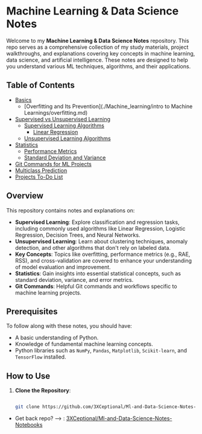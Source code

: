 # Machine Learning & Data Science Notes

Welcome to my **Machine Learning & Data Science Notes** repository. This repo serves as a comprehensive collection of my study materials, project walkthroughs, and explanations covering key concepts in machine learning, data science, and artificial intelligence. These notes are designed to help you understand various ML techniques, algorithms, and their applications.

## Table of Contents

- [Basics](./Machine_learning/basics)
  - [Overfitting and Its Prevention](./Machine_learning/intro to Machine Learnings/overfitting.md)
- [Supervised vs Unsupervised Learning](./Machine_learning/Supervised_vs_Unsupervised)
  - [Supervised Learning Algorithms](./Machine_learning/Supervised_vs_Unsupervised/supervised)
    - [Linear Regression](./Machine_learning/Supervised_vs_Unsupervised/supervised/linear_regression.md)
  - [Unsupervised Learning Algorithms](./Machine_learning/Supervised_vs_Unsupervised/unsupervised/kmeans.md)
- [Statistics](./Machine_learning/Statistics)
  - [Performance Metrics](./Machine_learning/Statistics/performance_measure.md)
  - [Standard Deviation and Variance](./Machine_learning/Statistics/standard_deviation_and_variance.md)
- [Git Commands for ML Projects](./Machine_learning/git_commands.md)
- [Multiclass Prediction](./Machine_learning/multiclass_prediction.md)
- [Projects To-Do List](./Machine_learning/projects_todo.md)

## Overview

This repository contains notes and explanations on:

- **Supervised Learning**: Explore classification and regression tasks, including commonly used algorithms like Linear Regression, Logistic Regression, Decision Trees, and Neural Networks.
- **Unsupervised Learning**: Learn about clustering techniques, anomaly detection, and other algorithms that don't rely on labeled data.
- **Key Concepts**: Topics like overfitting, performance metrics (e.g., RAE, RSS), and cross-validation are covered to enhance your understanding of model evaluation and improvement.
- **Statistics**: Gain insights into essential statistical concepts, such as standard deviation, variance, and error metrics.
- **Git Commands**: Helpful Git commands and workflows specific to machine learning projects.

## Prerequisites

To follow along with these notes, you should have:

- A basic understanding of Python.
- Knowledge of fundamental machine learning concepts.
- Python libraries such as `NumPy`, `Pandas`, `Matplotlib`, `Scikit-learn`, and `TensorFlow` installed.

## How to Use

1. **Clone the Repository**:

   ```bash
   
   git clone https://github.com/3XCeptional/Ml-and-Data-Science-Notes-Notebooks.git
   ```

- Get back repo? --> : [3XCeptional/Ml-and-Data-Science-Notes-Notebooks](https://github.com/3XCeptional/Ml-and-Data-Science-Notes-Notebooks/)

